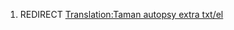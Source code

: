 1.  REDIRECT [Translation:Taman autopsy extra
    txt/el](Translation:Taman_autopsy_extra_txt/el "wikilink")